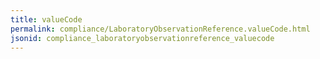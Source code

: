 ```yaml
---
title: valueCode
permalink: compliance/LaboratoryObservationReference.valueCode.html
jsonid: compliance_laboratoryobservationreference_valuecode
---
```

